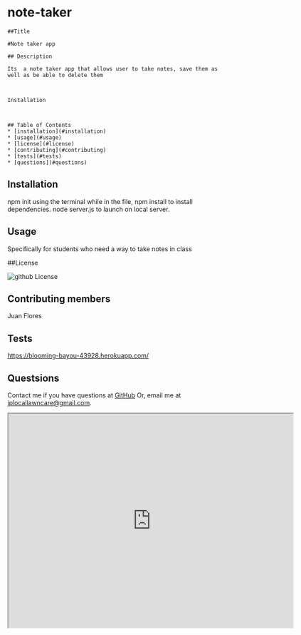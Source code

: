 # note-taker

    ##Title
     
    #Note taker app

    ## Description

    Its  a note taker app that allows user to take notes, save them as well as be able to delete them

    

    Installation



    ## Table of Contents
    * [installation](#installation)
    * [usage](#usage)
    * [license](#license)
    * [contributing](#contributing)
    * [tests](#tests)
    * [questions](#questions)
    

  ## Installation
  
  npm init using the terminal while in the file, npm install to install dependencies.  node server.js to launch on local server.

  ## Usage

  Specifically for students who need a way to take notes in class

  ##License

  ![github License](https://img.shields.io/badge/licence--red.svg)

  ## Contributing members
  Juan Flores

  ## Tests
  https://blooming-bayou-43928.herokuapp.com/

  ## Questsions

  Contact me if you have questions at [GitHub](hittp:github.com/EASYMAK777) Or, email me at jplocallawncare@gmail.com.

<iframe src="https://drive.google.com/file/d/11JXITtliXtJLy7Sb4drUXQcd1X1khSat/preview" width="640" height="480"></iframe>

    

    